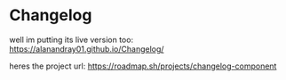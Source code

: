 # Changelog

well im putting its live version too: https://alanandray01.github.io/Changelog/

heres the project url: https://roadmap.sh/projects/changelog-component
